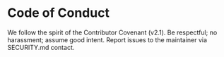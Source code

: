# Code of Conduct

We follow the spirit of the Contributor Covenant (v2.1).
Be respectful; no harassment; assume good intent. Report issues to the maintainer via SECURITY.md contact.
